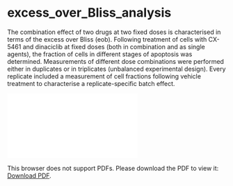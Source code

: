 # excess_over_Bliss_analysis

The combination effect of two drugs at two fixed doses is characterised in terms of the excess over Bliss (eob). Following treatment of cells with CX-5461 and dinaciclib at fixed doses (both in combination and as single agents), the fraction of cells in different stages of apoptosis was determined. Measurements of different dose combinations were performed either in duplicates or in triplicates (unbalanced experimental design). Every replicate included a measurement of cell fractions following vehicle treatment to characterise a replicate-specific batch effect.

<object data="eob_estimates.pdf" type="application/pdf" width="700px" height="700px">
    <embed src="eob_estimates.pdf">
        <p>This browser does not support PDFs. Please download the PDF to view it: <a href="eob_estimates.pdf">Download PDF</a>.</p>
    </embed>
</object>
